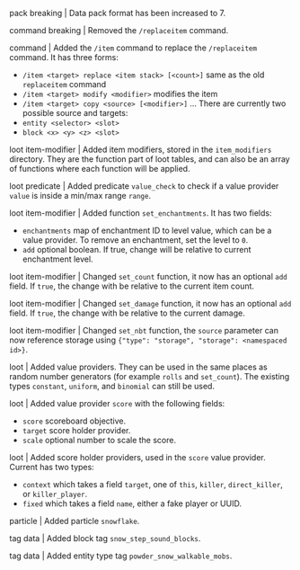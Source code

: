 pack breaking | Data pack format has been increased to 7.

command breaking | Removed the `/replaceitem` command.

command | Added the `/item` command to replace the `/replaceitem` command. It has three forms:
* `/item <target> replace <item stack> [<count>]` same as the old `replaceitem` command
* `/item <target> modify <modifier>` modifies the item
* `/item <target> copy <source> [<modifier>]`
...
There are currently two possible source and targets:
* `entity <selector> <slot>`
* `block <x> <y> <z> <slot>`

loot item-modifier | Added item modifiers, stored in the `item_modifiers` directory. They are the function part of loot tables, and can also be an array of functions where each function will be applied.

loot predicate | Added predicate `value_check` to check if a value provider `value` is inside a min/max range `range`.

loot item-modifier | Added function `set_enchantments`. It has two fields:
* `enchantments` map of enchantment ID to level value, which can be a value provider. To remove an enchantment, set the level to `0`.
* `add` optional boolean. If true, change will be relative to current enchantment level.

loot item-modifier | Changed `set_count` function, it now has an optional `add` field. If `true`, the change with be relative to the current item count.

loot item-modifier | Changed `set_damage` function, it now has an optional `add` field. If `true`, the change with be relative to the current damage.

loot item-modifier | Changed `set_nbt` function, the `source` parameter can now reference storage using `{"type": "storage", "storage": <namespaced id>}`.

loot | Added value providers. They can be used in the same places as random number generators (for example `rolls` and `set_count`). The existing types `constant`, `uniform`, and `binomial` can still be used.

loot | Added value provider `score` with the following fields:
* `score` scoreboard objective.
* `target` score holder provider.
* `scale` optional number to scale the score.

loot | Added score holder providers, used in the `score` value provider. Current has two types:
* `context` which takes a field `target`, one of `this`, `killer`, `direct_killer`, or `killer_player`.
* `fixed` which takes a field `name`, either a fake player or UUID.

particle | Added particle `snowflake`.

tag data | Added block tag `snow_step_sound_blocks`.

tag data | Added entity type tag `powder_snow_walkable_mobs`.

